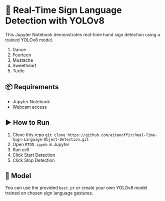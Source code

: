 # 🧠 Real-Time Sign Language Detection with YOLOv8

This Jupyter Notebook demonstrates real-time hand sign detection using a trained YOLOv8 model.

1. Dance
2. Fourteen
3. Mustache
4. Sweetheart
5. Turtle

## 📦 Requirements

- Jupyter Notebook
- Webcam access

## ▶️ How to Run

1. Clone this repo `git clone https://github.com/aitanoffir/Real-Time-Sign-Language-Object-Detection.git`
2. Open `RTOD.ipynb` in Jupyter
3. Run cell
4. Click Start Detection
5. Click Stop Detection

## 🤖 Model

You can use the provided `best.pt` or create your own YOLOv8 model trained on chosen sign language gestures.
